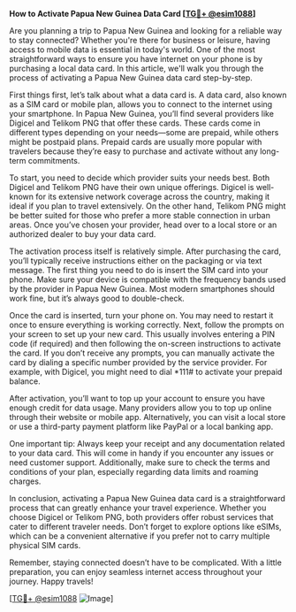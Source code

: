 **How to Activate Papua New Guinea Data Card [[TG💪+ @esim1088](https://t.me/s/esim1088)]**

Are you planning a trip to Papua New Guinea and looking for a reliable way to stay connected? Whether you're there for business or leisure, having access to mobile data is essential in today's world. One of the most straightforward ways to ensure you have internet on your phone is by purchasing a local data card. In this article, we'll walk you through the process of activating a Papua New Guinea data card step-by-step.

First things first, let’s talk about what a data card is. A data card, also known as a SIM card or mobile plan, allows you to connect to the internet using your smartphone. In Papua New Guinea, you’ll find several providers like Digicel and Telikom PNG that offer these cards. These cards come in different types depending on your needs—some are prepaid, while others might be postpaid plans. Prepaid cards are usually more popular with travelers because they’re easy to purchase and activate without any long-term commitments.

To start, you need to decide which provider suits your needs best. Both Digicel and Telikom PNG have their own unique offerings. Digicel is well-known for its extensive network coverage across the country, making it ideal if you plan to travel extensively. On the other hand, Telikom PNG might be better suited for those who prefer a more stable connection in urban areas. Once you’ve chosen your provider, head over to a local store or an authorized dealer to buy your data card.

The activation process itself is relatively simple. After purchasing the card, you’ll typically receive instructions either on the packaging or via text message. The first thing you need to do is insert the SIM card into your phone. Make sure your device is compatible with the frequency bands used by the provider in Papua New Guinea. Most modern smartphones should work fine, but it’s always good to double-check.

Once the card is inserted, turn your phone on. You may need to restart it once to ensure everything is working correctly. Next, follow the prompts on your screen to set up your new card. This usually involves entering a PIN code (if required) and then following the on-screen instructions to activate the card. If you don’t receive any prompts, you can manually activate the card by dialing a specific number provided by the service provider. For example, with Digicel, you might need to dial *111# to activate your prepaid balance.

After activation, you’ll want to top up your account to ensure you have enough credit for data usage. Many providers allow you to top up online through their website or mobile app. Alternatively, you can visit a local store or use a third-party payment platform like PayPal or a local banking app.

One important tip: Always keep your receipt and any documentation related to your data card. This will come in handy if you encounter any issues or need customer support. Additionally, make sure to check the terms and conditions of your plan, especially regarding data limits and roaming charges.

In conclusion, activating a Papua New Guinea data card is a straightforward process that can greatly enhance your travel experience. Whether you choose Digicel or Telikom PNG, both providers offer robust services that cater to different traveler needs. Don’t forget to explore options like eSIMs, which can be a convenient alternative if you prefer not to carry multiple physical SIM cards. 

Remember, staying connected doesn’t have to be complicated. With a little preparation, you can enjoy seamless internet access throughout your journey. Happy travels! 

[[TG💪+ @esim1088](https://t.me/s/esim1088) ![Image](https://i.postimg.cc/Y0z9fWf4/image.png)]
